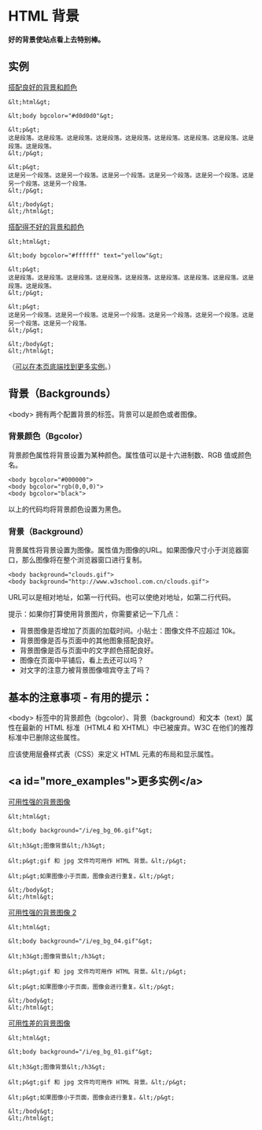 
# HTML 背景




**好的背景使站点看上去特别棒。**

## 实例

[搭配良好的背景和颜色](/tiy/t.asp?f=html_back_good)

```
&lt;html&gt;

&lt;body bgcolor="#d0d0d0"&gt;

&lt;p&gt;
这是段落。这是段落。这是段落。这是段落。这是段落。这是段落。这是段落。这是段落。这是段落。这是段落。
&lt;/p&gt;

&lt;p&gt;
这是另一个段落。这是另一个段落。这是另一个段落。这是另一个段落。这是另一个段落。这是另一个段落。这是另一个段落。
&lt;/p&gt;

&lt;/body&gt;
&lt;/html&gt;

```

[搭配得不好的背景和颜色](/tiy/t.asp?f=html_back_bad)

```
&lt;html&gt;

&lt;body bgcolor="#ffffff" text="yellow"&gt;

&lt;p&gt;
这是段落。这是段落。这是段落。这是段落。这是段落。这是段落。这是段落。这是段落。这是段落。这是段落。
&lt;/p&gt;

&lt;p&gt;
这是另一个段落。这是另一个段落。这是另一个段落。这是另一个段落。这是另一个段落。这是另一个段落。这是另一个段落。
&lt;/p&gt;

&lt;/body&gt;
&lt;/html&gt;

```

（[可以在本页底端找到更多实例](#more_examples)。）

## 背景（Backgrounds）

&lt;body&gt; 拥有两个配置背景的标签。背景可以是颜色或者图像。

### 背景颜色（Bgcolor）

背景颜色属性将背景设置为某种颜色。属性值可以是十六进制数、RGB 值或颜色名。

```
<body bgcolor="#000000">
<body bgcolor="rgb(0,0,0)">
<body bgcolor="black">
```

以上的代码均将背景颜色设置为黑色。

### 背景（Background）

背景属性将背景设置为图像。属性值为图像的URL。如果图像尺寸小于浏览器窗口，那么图像将在整个浏览器窗口进行复制。

```
<body background="clouds.gif">
<body background="http://www.w3school.com.cn/clouds.gif">
```

URL可以是相对地址，如第一行代码。也可以使绝对地址，如第二行代码。

提示：如果你打算使用背景图片，你需要紧记一下几点：

*   背景图像是否增加了页面的加载时间。小贴士：图像文件不应超过 10k。
*   背景图像是否与页面中的其他图象搭配良好。
*   背景图像是否与页面中的文字颜色搭配良好。
*   图像在页面中平铺后，看上去还可以吗？
*   对文字的注意力被背景图像喧宾夺主了吗？

## 基本的注意事项 - 有用的提示：

&lt;body&gt; 标签中的背景颜色（bgcolor）、背景（background）和文本（text）属性在最新的 HTML 标准（HTML4 和 XHTML）中已被废弃。W3C 在他们的推荐标准中已删除这些属性。

应该使用层叠样式表（CSS）来定义 HTML 元素的布局和显示属性。

## &lt;a id="more_examples"&gt;更多实例&lt;/a&gt;

[可用性强的背景图像](/tiy/t.asp?f=html_back_img)

```
&lt;html&gt;

&lt;body background="/i/eg_bg_06.gif"&gt;

&lt;h3&gt;图像背景&lt;/h3&gt;

&lt;p&gt;gif 和 jpg 文件均可用作 HTML 背景。&lt;/p&gt;

&lt;p&gt;如果图像小于页面，图像会进行重复。&lt;/p&gt;

&lt;/body&gt;
&lt;/html&gt;

```

[可用性强的背景图像 2](/tiy/t.asp?f=html_back_img2)

```
&lt;html&gt;

&lt;body background="/i/eg_bg_04.gif"&gt;

&lt;h3&gt;图像背景&lt;/h3&gt;

&lt;p&gt;gif 和 jpg 文件均可用作 HTML 背景。&lt;/p&gt;

&lt;p&gt;如果图像小于页面，图像会进行重复。&lt;/p&gt;

&lt;/body&gt;
&lt;/html&gt;

```

[可用性差的背景图像](/tiy/t.asp?f=html_back_imgbad)

```
&lt;html&gt;

&lt;body background="/i/eg_bg_01.gif"&gt;

&lt;h3&gt;图像背景&lt;/h3&gt;

&lt;p&gt;gif 和 jpg 文件均可用作 HTML 背景。&lt;/p&gt;

&lt;p&gt;如果图像小于页面，图像会进行重复。&lt;/p&gt;

&lt;/body&gt;
&lt;/html&gt;

```




